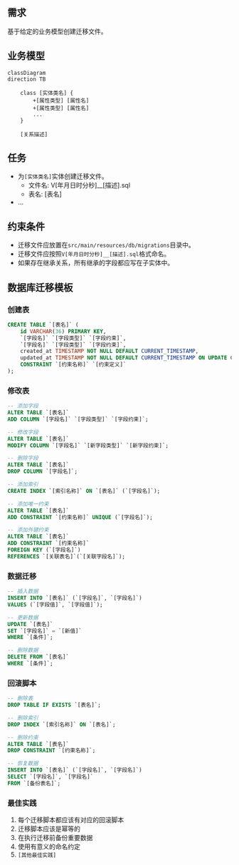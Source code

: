 ## 需求
基于给定的业务模型创建迁移文件。

## 业务模型
```mermaid
classDiagram
direction TB

    class [实体类名] {
        +[属性类型] [属性名]
        +[属性类型] [属性名]
        ...
    }

    [关系描述]
```

## 任务
- 为`[实体类名]`实体创建迁移文件。
  - 文件名: V[年月日时分秒]__[描述].sql
  - 表名: [表名]
- ...

## 约束条件
- 迁移文件应放置在`src/main/resources/db/migrations`目录中。
- 迁移文件应按照`V[年月日时分秒]__[描述].sql`格式命名。
- 如果存在继承关系，所有继承的字段都应写在子实体中。

## 数据库迁移模板

### 创建表
```sql
CREATE TABLE `[表名]` (
    id VARCHAR(36) PRIMARY KEY,
    `[字段名]` `[字段类型]` `[字段约束]`,
    `[字段名]` `[字段类型]` `[字段约束]`,
    created_at TIMESTAMP NOT NULL DEFAULT CURRENT_TIMESTAMP,
    updated_at TIMESTAMP NOT NULL DEFAULT CURRENT_TIMESTAMP ON UPDATE CURRENT_TIMESTAMP,
    CONSTRAINT `[约束名称]` `[约束定义]`
);
```

### 修改表
```sql
-- 添加字段
ALTER TABLE `[表名]`
ADD COLUMN `[字段名]` `[字段类型]` `[字段约束]`;

-- 修改字段
ALTER TABLE `[表名]`
MODIFY COLUMN `[字段名]` `[新字段类型]` `[新字段约束]`;

-- 删除字段
ALTER TABLE `[表名]`
DROP COLUMN `[字段名]`;

-- 添加索引
CREATE INDEX `[索引名称]` ON `[表名]` (`[字段名]`);

-- 添加唯一约束
ALTER TABLE `[表名]`
ADD CONSTRAINT `[约束名称]` UNIQUE (`[字段名]`);

-- 添加外键约束
ALTER TABLE `[表名]`
ADD CONSTRAINT `[约束名称]` 
FOREIGN KEY (`[字段名]`) 
REFERENCES `[关联表名]`(`[关联字段名]`);
```

### 数据迁移
```sql
-- 插入数据
INSERT INTO `[表名]` (`[字段名]`, `[字段名]`)
VALUES (`[字段值]`, `[字段值]`);

-- 更新数据
UPDATE `[表名]`
SET `[字段名]` = `[新值]`
WHERE `[条件]`;

-- 删除数据
DELETE FROM `[表名]`
WHERE `[条件]`;
```

### 回滚脚本
```sql
-- 删除表
DROP TABLE IF EXISTS `[表名]`;

-- 删除索引
DROP INDEX `[索引名称]` ON `[表名]`;

-- 删除约束
ALTER TABLE `[表名]`
DROP CONSTRAINT `[约束名称]`;

-- 恢复数据
INSERT INTO `[表名]` (`[字段名]`, `[字段名]`)
SELECT `[字段名]`, `[字段名]`
FROM `[备份表名]`;
```

### 最佳实践
1. 每个迁移脚本都应该有对应的回滚脚本
2. 迁移脚本应该是幂等的
3. 在执行迁移前备份重要数据
4. 使用有意义的命名约定
5. `[其他最佳实践]` 